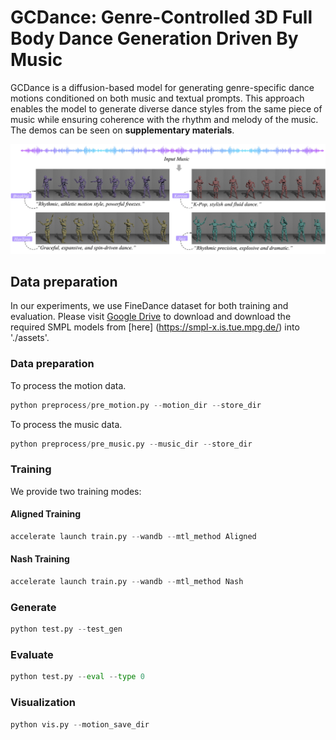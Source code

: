 # GCDance: Genre-Controlled 3D Full Body Dance Generation Driven By Music
GCDance is a diffusion-based model for generating genre-specific dance motions conditioned on both music and textual prompts. This approach enables the model to generate diverse dance styles from the same piece of music while ensuring coherence with the rhythm and melody of the music. The demos can be seen on **supplementary materials**.

![GCDance cover](images/top-1.jpg)

## Data preparation

In our experiments, we use FineDance dataset for both training and evaluation. Please visit [Google Drive](https://drive.google.com/file/d/1zQvWG9I0H4U3Zrm8d_QD_ehenZvqfQfS/view?usp=sharing) to download and download the required SMPL models from [here] (https://smpl-x.is.tue.mpg.de/) into './assets'.

### Data preparation
To process the motion data.
```python
python preprocess/pre_motion.py --motion_dir --store_dir
```
To process the music data.
```python 
python preprocess/pre_music.py --music_dir --store_dir
```


### Training
We provide two training modes:
#### Aligned Training
```python
accelerate launch train.py --wandb --mtl_method Aligned
```
#### Nash Training
```python
accelerate launch train.py --wandb --mtl_method Nash
```

### Generate

```python
python test.py --test_gen
```
### Evaluate

```python
python test.py --eval --type 0
```

### Visualization
```python
python vis.py --motion_save_dir 
```
